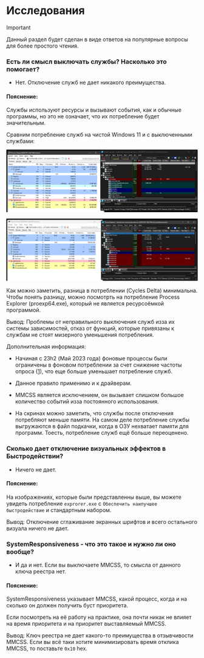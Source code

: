 # Исследования

>[!IMPORTANT]
>Данный раздел будет сделан в виде ответов на популярные вопросы для более простого чтения.

### Есть ли смысл выключать службы? Насколько это помогает?

- Нет. Отключение служб не дает никакого преимущества.

#### Пояснение:

Службы используют ресурсы и вызывают события, как и обычные программы, но это не означает, что их потребление будет значительным.

Сравним потребление служб на чистой Windows 11 и с выключенными службами:

![servicesON](/docs/servicesON.png)

![servicesOFF](/docs/ServicesOFF.png)

Как можно заметить, разница в потреблении (Cycles Delta) минимальна. Чтобы понять разницу, можно посмотрть на потребление Process Explorer (proexp64.exe), который не является ресурсоёмкой программой.

Вывод: Проблемы от неправильного выключения служб изза их системы зависимостей, отказ от функций, которые привязаны к службам не стоят мизерного уменьшения потребления.

Дополнительная информация:

- Начиная с 23h2 (Май 2023 года) фоновые процессы были ограничены в фоновом потреблении за счет снижение частоты опроса ([1](https://blogs.windows.com/windowsdeveloper/2023/05/26/delivering-delightful-performance-for-more-than-one-billion-users-worldwide)), что еще больше уменьшает потребление служб.

- Данное правило применимо и к драйверам.

- MMCSS является исключением, он вызывает слишком большое количество событий изза постоянного использования.

- На скринах можно заметить, что службы после отключения потребляют меньше памяти. На самом деле потребление службы выгружаются в файл подкачки, когда в ОЗУ нехватает памяти для программ. Тоесть, потребление служб ещё больше переоценено. 

### Сколько дает отключение визуальных эффектов в Быстродействии?

- Ничего не дает.

#### Пояснение:

На изображениях, которые были представленны выше, вы можете увидеть потребление ```exprorer.exe``` с ```Обеспечить наилучшее быстродействие``` и стандартным набором.

Вывод: Отключение сглаживание экранных шрифтов и всего остального визуала ничего не дает.


### SystemResponsiveness - что это такое и нужно ли оно вообще?

- И да и нет. Если вы выключаете MMCSS, то смысла от данного ключа реестра нет.

#### Пояснение:

SystemResponsiveness указывает MMCSS, какой процесс, когда и на сколько он должен получить буст приоритета.

Если посмотреть на её работу на практике, она почти никак не влияет на время приоритета и на приоритет выставляемый MMCSS.

Вывод: Ключ реестра не дает какого-то преимущества в отзывчивости MMCSS. Если вы всё таки хотите минимизировать время отклика MMCSS, то поставьте ```0x10``` hex.
